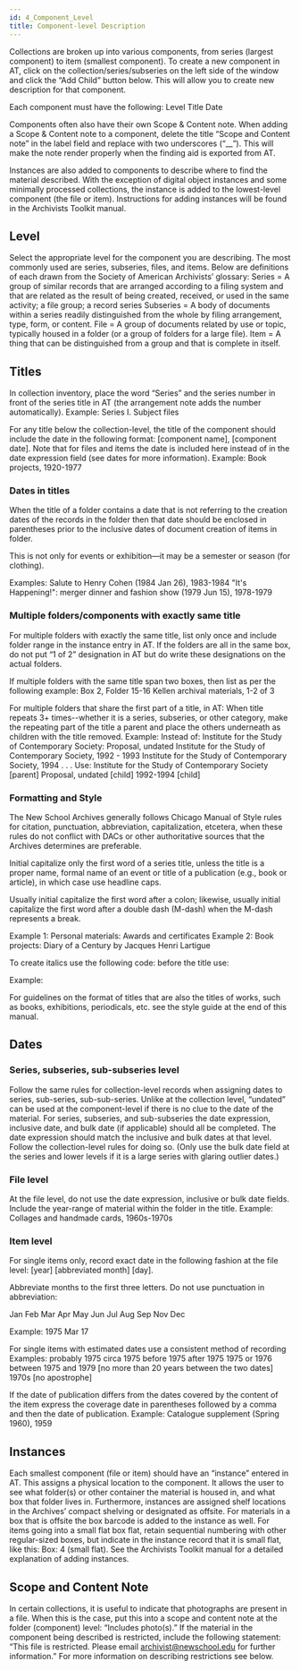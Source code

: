 ```yaml
---
id: 4_Component_Level
title: Component-level Description
---
```


Collections are broken up into various components, from series (largest component) to item (smallest component). To create a new component in AT, click on the collection/series/subseries on the left side of the window and click the “Add Child” button below. This will allow you to create new description for that component.

Each component must have the following:
Level
Title
Date

Components often also have their own Scope & Content note. When adding a Scope & Content note to a component, delete the title “Scope and Content note” in the label field and replace with two underscores (“__”). This will make the note render properly when the finding aid is exported from AT.

Instances are also added to components to describe where to find the material described. With the exception of digital object instances and some minimally processed collections, the instance is added to the lowest-level component (the file or item). Instructions for adding instances will be found in the Archivists Toolkit manual.


## Level
Select the appropriate level for the component you are describing. The most commonly used are series, subseries, files, and items. Below are definitions of each drawn from the Society of American Archivists’ glossary:
Series = A group of similar records that are arranged according to a filing system and that are related as the result of being created, received, or used in the same activity; a file group; a record series
Subseries = A body of documents within a series readily distinguished from the whole by filing arrangement, type, form, or content.
File = A group of documents related by use or topic, typically housed in a folder (or a group of folders for a large file).
Item = A thing that can be distinguished from a group and that is complete in itself.

## Titles
In collection inventory, place the word “Series” and the series number in front of the series title in AT (the arrangement note adds the number automatically).
Example:    Series I. Subject files

For any title below the collection-level, the title of the component should include the date in the following format: [component name], [component date]. Note that for files and items the date is included here instead of in the date expression field (see dates for more information).
Example:    Book projects, 1920-1977

### Dates in titles
When the title of a folder contains a date that is not referring to the creation dates of the records in the folder then that date should be enclosed in parentheses prior to the inclusive dates of document creation of items in folder.

This is not only for events or exhibition—it may be a semester or season (for clothing).

Examples:    Salute to Henry Cohen (1984 Jan 26), 1983-1984
"It's Happening!": merger dinner and fashion show (1979 Jun 15), 1978-1979

### Multiple folders/components with exactly same title
For multiple folders with exactly the same title, list only once and include folder range in the instance entry in AT. If the folders are all in the same box, do not put “1 of 2” designation in AT  but do write these designations on the actual folders.

If multiple folders with the same title span two boxes, then list as per the following example:
Box 2, Folder 15-16       Kellen archival materials, 1-2 of 3

For multiple folders that share the first part of a title, in AT: When title repeats 3+ times--whether it is a series, subseries, or other category, make the repeating part of the title a parent and place the others underneath as children with the title removed.
Example:    Instead of:
Institute for the Study of Contemporary Society: Proposal, undated
Institute for the Study of Contemporary Society, 1992 - 1993
Institute for the Study of Contemporary Society, 1994
. . . 
Use:
Institute for the Study of Contemporary Society [parent]
Proposal, undated [child]
1992-1994 [child]

### Formatting and Style

The New School Archives generally follows Chicago Manual of Style rules for citation, punctuation, abbreviation, capitalization, etcetera, when these rules do not conflict with DACs or other authoritative sources that the Archives determines are preferable.

Initial capitalize only the first word of a series title, unless the title is a proper name, formal name of an event or title of a publication (e.g., book or article), in which case use headline caps.

Usually initial capitalize the first word after a colon; likewise, usually initial capitalize the first word after a double dash (M-dash) when the M-dash represents a break.

Example 1:    Personal materials: Awards and certificates
Example 2:    Book projects: Diary of a Century by Jacques Henri Lartigue

To create italics use the following code: before the title use: <title render="italic">, after the title to be italicized use: </title>

Example:    <title render="italic">New world for old: a family migration</title>

For guidelines on the format of titles that are also the titles of works, such as books, exhibitions, periodicals, etc. see the style guide at the end of this manual.

## Dates
### Series, subseries, sub-subseries level
Follow the same rules for collection-level records when assigning dates to series, sub-series, sub-sub-series. Unlike at the collection level, “undated” can be used at the component-level if there is no clue to the date of the material. For series, subseries, and sub-subseries the date expression, inclusive date, and bulk date (if applicable) should all be completed. The date expression should match the inclusive and bulk dates at that level.  Follow the collection-level rules for doing so. (Only use the bulk date field at the series and lower levels if it is a large series with glaring outlier dates.)

### File level 
At the file level, do not use the date expression, inclusive or bulk date fields. Include the year-range of material within the folder in the title.
Example:    Collages and handmade cards, 1960s-1970s

### Item level
For single items only, record exact date in the following fashion at the file level: [year] [abbreviated month] [day].

Abbreviate months to the first three letters. Do not use punctuation in abbreviation:

Jan
Feb
Mar
Apr
May
Jun
Jul
Aug
Sep
Nov
Dec


Example:    1975 Mar 17

For single items with estimated dates use a consistent method of recording
Examples:       probably 1975
circa 1975
before 1975
after 1975
1975 or 1976
between 1975 and 1979 [no more than 20 years between the two dates]
1970s [no apostrophe]

If the date of publication differs from the dates covered by the content of the item express the coverage date in parentheses followed by a comma and then the date of publication.
Example:    Catalogue supplement (Spring 1960), 1959

## Instances
Each smallest component (file or item) should have an “instance” entered in AT. This assigns a physical location to the component. It allows the user to see what folder(s) or other container the material is housed in, and what box that folder lives in. Furthermore, instances are assigned shelf locations in the Archives’ compact shelving or designated as offsite. For materials in a box that is offsite the box barcode is added to the instance as well. For items going into a small flat box flat, retain sequential numbering with other regular-sized boxes, but indicate in the instance record that it is small flat, like this: Box: 4 (small flat). See the Archivists Toolkit manual for a detailed explanation of adding instances.

## Scope and Content Note
In certain collections, it is useful to indicate that photographs are present in a file. When this is the case, put this into a scope and content note at the folder (component) level: “Includes photo(s).”
If the material in the component being described is restricted, include the following statement: “This file is restricted. Please email archivist@newschool.edu for further information.” For more information on describing restrictions see below.

